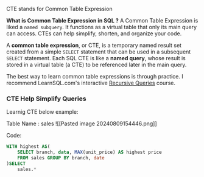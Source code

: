 CTE stands for Common Table Expression

**What is Common Table Expression in SQL ?**
	A Common Table Expression is liked a `named subquery`. It functions as a virtual table that only its main query can access. CTEs can help simplify, shorten, and organize your code.

A **common table expression**, or CTE, is a temporary named result set created from a simple `SELECT` statement that can be used in a subsequent `SELECT` statement. Each SQL CTE is like a **named query**, whose result is stored in a virtual table (a CTE) to be referenced later in the main query.

The best way to learn common table expressions is through practice. I recommend LearnSQL.com's interactive [Recursive Queries](https://learnsql.com/course/common-table-expressions/) course.

### CTE Help Simplify Queries
Learnig CTE below example:

Table Name : sales
![[Pasted image 20240809154446.png]]

Code:
```SQL
WITH highest AS(
	SELECT branch, data, MAX(unit_price) AS highest price 
	FROM sales GROUP BY branch, date
)SELECT 
	sales.*
```
